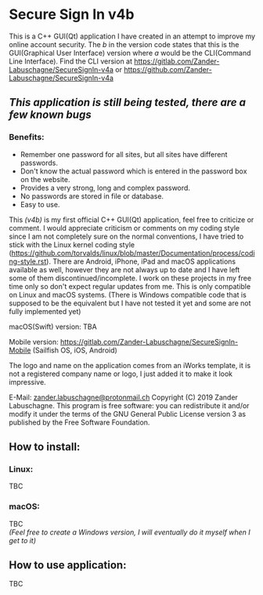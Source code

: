 # Secure Sign In v4b

This is a C++ GUI(Qt) application I have created in an attempt to improve my online account security. The _b_ in the version code states that this is the GUI(Graphical User Interface) version where _a_ would be the CLI(Command Line Interface). Find the CLI version at https://gitlab.com/Zander-Labuschagne/SecureSignIn-v4a or https://github.com/Zander-Labuschagne/SecureSignIn-v4a

## *This application is still being tested, there are a few known bugs*

### Benefits:
  - Remember one password for all sites, but all sites have different passwords.
  - Don't know the actual password which is entered in the password box on the website.
  - Provides a very strong, long and complex password.
  - No passwords are stored in file or database.
  - Easy to use.
  
This *(v4b)* is my first official C++ GUI(Qt) application, feel free to criticize or comment. I would appreciate criticism or comments on my coding style since I am not completely sure on the normal conventions, I have tried to stick with the Linux kernel coding style (https://github.com/torvalds/linux/blob/master/Documentation/process/coding-style.rst).
There are Android, iPhone, iPad and macOS applications available as well, however they are not always up to date and I have left some of them discontinued/incomplete. I work on these projects in my free time only so don't expect regular updates from me. This is only compatible on Linux and macOS systems. (There is Windows compatible code that is supposed to be the equivalent but I have not tested it yet and some are not fully implemented yet)

macOS(Swift) version: TBA

Mobile version: https://gitlab.com/Zander-Labuschagne/SecureSignIn-Mobile (Sailfish OS, iOS, Android)

The logo and name on the application comes from an iWorks template, it is not a registered company name or logo, I just added it to make it look impressive.

E-Mail: <zander.labuschagne@protonmail.ch>
Copyright (C) 2019 Zander Labuschagne. This program is free software: you can redistribute it and/or modify it under the terms of the GNU General Public License version 3 as published by the Free Software Foundation.

## How to install:
### Linux:
TBC
### macOS:
TBC  
*(Feel free to create a Windows version, I will eventually do it myself when I get to it)*

## How to use application:
TBC